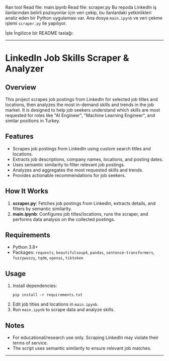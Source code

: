 Ran tool
Read file: main.ipynb
Read file: scraper.py
Bu repoda LinkedIn iş ilanlarından belirli pozisyonlar için veri çekip, bu ilanlardaki yetkinlikleri analiz eden bir Python uygulaması var. Ana dosya `main.ipynb` ve veri çekme işlemi `scraper.py` ile yapılıyor.

İşte İngilizce bir README taslağı:

---

# LinkedIn Job Skills Scraper & Analyzer

## Overview
This project scrapes job postings from LinkedIn for selected job titles and locations, then analyzes the most in-demand skills and trends in the job market. It is designed to help job seekers understand which skills are most requested for roles like "AI Engineer", "Machine Learning Engineer", and similar positions in Turkey.

## Features
- Scrapes job postings from LinkedIn using custom search titles and locations.
- Extracts job descriptions, company names, locations, and posting dates.
- Uses semantic similarity to filter relevant job postings.
- Analyzes and aggregates the most requested skills and trends.
- Provides actionable recommendations for job seekers.

## How It Works
1. **scraper.py**: Fetches job postings from LinkedIn, extracts details, and filters by semantic similarity.
2. **main.ipynb**: Configures job titles/locations, runs the scraper, and performs data analysis on the collected postings.

## Requirements
- Python 3.8+
- Packages: `requests`, `beautifulsoup4`, `pandas`, `sentence-transformers`, `fuzzywuzzy`, `tqdm`, `openai`, `tiktoken`

## Usage
1. Install dependencies:
   ```
   pip install -r requirements.txt
   ```
2. Edit job titles and locations in `main.ipynb`.
3. Run `main.ipynb` to scrape data and analyze skills.

## Notes
- For educational/research use only. Scraping LinkedIn may violate their terms of service.
- The script uses semantic similarity to ensure relevant job matches.

---
